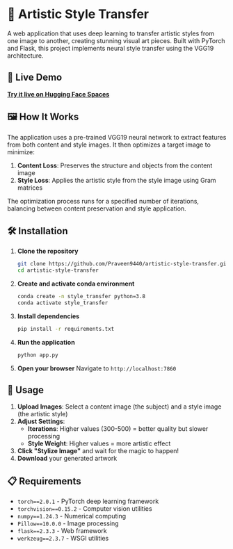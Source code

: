 # 🎨 Artistic Style Transfer

A web application that uses deep learning to transfer artistic styles from one image to another, creating stunning visual art pieces. Built with PyTorch and Flask, this project implements neural style transfer using the VGG19 architecture.

## 🚀 Live Demo

**[Try it live on Hugging Face Spaces](https://huggingface.co/spaces/praveen5001/artistic-style-transfer)**

## 🖼️ How It Works

The application uses a pre-trained VGG19 neural network to extract features from both content and style images. It then optimizes a target image to minimize:

1. **Content Loss**: Preserves the structure and objects from the content image
2. **Style Loss**: Applies the artistic style from the style image using Gram matrices

The optimization process runs for a specified number of iterations, balancing between content preservation and style application.

## 🛠️ Installation

1. **Clone the repository**
   ```bash
   git clone https://github.com/Praveen9440/artistic-style-transfer.git
   cd artistic-style-transfer
   ```

2. **Create and activate conda environment**
   ```bash
   conda create -n style_transfer python=3.8
   conda activate style_transfer
   ```

3. **Install dependencies**
   ```bash
   pip install -r requirements.txt
   ```

4. **Run the application**
   ```bash
   python app.py
   ```

5. **Open your browser**
   Navigate to `http://localhost:7860`

## 🎯 Usage

1. **Upload Images**: Select a content image (the subject) and a style image (the artistic style)
2. **Adjust Settings**:
   - **Iterations**: Higher values (300-500) = better quality but slower processing
   - **Style Weight**: Higher values = more artistic effect
3. **Click "Stylize Image"** and wait for the magic to happen!
4. **Download** your generated artwork

## 📋 Requirements

- `torch==2.0.1` - PyTorch deep learning framework
- `torchvision==0.15.2` - Computer vision utilities
- `numpy==1.24.3` - Numerical computing
- `Pillow==10.0.0` - Image processing
- `flask==2.3.3` - Web framework
- `werkzeug==2.3.7` - WSGI utilities
